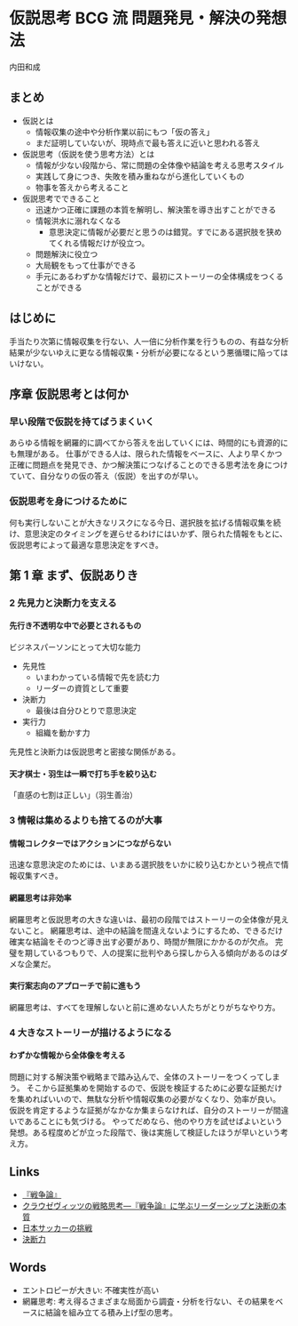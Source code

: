 # 仮説思考 BCG 流 問題発見・解決の発想法
内田和成

## まとめ
- 仮説とは
    - 情報収集の途中や分析作業以前にもつ「仮の答え」
    - まだ証明していないが、現時点で最も答えに近いと思われる答え
- 仮説思考（仮説を使う思考方法）とは
    - 情報が少ない段階から、常に問題の全体像や結論を考える思考スタイル
    - 実践して身につき、失敗を積み重ねながら進化していくもの
    - 物事を答えから考えること
- 仮説思考でできること
    - 迅速かつ正確に課題の本質を解明し、解決策を導き出すことができる
    - 情報洪水に溺れなくなる
        - 意思決定に情報が必要だと思うのは錯覚。すでにある選択肢を狭めてくれる情報だけが役立つ。
    - 問題解決に役立つ
    - 大局観をもって仕事ができる
    - 手元にあるわずかな情報だけで、最初にストーリーの全体構成をつくることができる

## はじめに
手当たり次第に情報収集を行ない、人一倍に分析作業を行うものの、有益な分析結果が少ないゆえに更なる情報収集・分析が必要になるという悪循環に陥ってはいけない。

## 序章 仮説思考とは何か
### 早い段階で仮説を持てばうまくいく
あらゆる情報を網羅的に調べてから答えを出していくには、時間的にも資源的にも無理がある。
仕事ができる人は、限られた情報をベースに、人より早くかつ正確に問題点を発見でき、かつ解決策につなげることのできる思考法を身につけていて、自分なりの仮の答え（仮説）を出すのが早い。

### 仮説思考を身につけるために
何も実行しないことが大きなリスクになる今日、選択肢を拡げる情報収集を続け、意思決定のタイミングを遅らせるわけにはいかず、限られた情報をもとに、仮説思考によって最適な意思決定をすべき。

## 第 1 章 まず、仮説ありき
### 2 先見力と決断力を支える
#### 先行き不透明な中で必要とされるもの
ビジネスパーソンにとって大切な能力
- 先見性
    - いまわかっている情報で先を読む力
    - リーダーの資質として重要
- 決断力
    - 最後は自分ひとりで意思決定
- 実行力
    - 組織を動かす力

先見性と決断力は仮説思考と密接な関係がある。

#### 天才棋士・羽生は一瞬で打ち手を絞り込む
「直感の七割は正しい」（羽生善治）

### 3 情報は集めるよりも捨てるのが大事

#### 情報コレクターではアクションにつながらない
迅速な意思決定のためには、いまある選択肢をいかに絞り込むかという視点で情報収集すべき。

#### 網羅思考は非効率
網羅思考と仮説思考の大きな違いは、最初の段階ではストーリーの全体像が見えないこと。
網羅思考は、途中の結論を間違えないようにするため、できるだけ確実な結論をそのつど導き出す必要があり、時間が無限にかかるのが欠点。
完璧を期しているつもりで、人の提案に批判やあら探しから入る傾向があるのはダメな企業だ。

#### 実行案志向のアプローチで前に進もう
網羅思考は、すべてを理解しないと前に進めない人たちがとりがちなやり方。

### 4 大きなストーリーが描けるようになる
#### わずかな情報から全体像を考える
問題に対する解決策や戦略まで踏み込んで、全体のストーリーをつくってしまう。
そこから証拠集めを開始するので、仮説を検証するために必要な証拠だけを集めればいいので、無駄な分析や情報収集の必要がなくなり、効率が良い。
仮説を肯定するような証拠がなかなか集まらなければ、自分のストーリーが間違いであることにも気づける。
やってだめなら、他のやり方を試せばよいという発想。ある程度めどが立った段階で、後は実施して検証したほうが早いという考え方。

## Links
- [『戦争論』](https://www.amazon.co.jp/%E6%88%A6%E4%BA%89%E8%AB%96%E3%80%88%E4%B8%8A%E3%80%89-%E4%B8%AD%E5%85%AC%E6%96%87%E5%BA%AB-%E3%82%AB%E3%83%BC%E3%83%AB%E3%83%BB%E3%83%95%E3%82%A9%E3%83%B3-%E3%82%AF%E3%83%A9%E3%82%A6%E3%82%BC%E3%83%B4%E3%82%A3%E3%83%83%E3%83%84/dp/4122039398)
- [クラウゼヴィッツの戦略思考―『戦争論』に学ぶリーダーシップと決断の本質](https://www.amazon.co.jp/%E3%82%AF%E3%83%A9%E3%82%A6%E3%82%BC%E3%83%B4%E3%82%A3%E3%83%83%E3%83%84%E3%81%AE%E6%88%A6%E7%95%A5%E6%80%9D%E8%80%83%E2%80%95%E3%80%8E%E6%88%A6%E4%BA%89%E8%AB%96%E3%80%8F%E3%81%AB%E5%AD%A6%E3%81%B6%E3%83%AA%E3%83%BC%E3%83%80%E3%83%BC%E3%82%B7%E3%83%83%E3%83%97%E3%81%A8%E6%B1%BA%E6%96%AD%E3%81%AE%E6%9C%AC%E8%B3%AA-%E3%83%86%E3%82%A3%E3%83%BC%E3%83%8F%E3%83%BB%E3%83%95%E3%82%A9%E3%83%B3-%E3%82%AE%E3%83%BC%E3%83%84%E3%82%A3%E3%83%BC/dp/4478374023)
- [日本サッカーの挑戦](https://www.amazon.co.jp/%E6%97%A5%E6%9C%AC%E3%82%B5%E3%83%83%E3%82%AB%E3%83%BC%E3%81%AE%E6%8C%91%E6%88%A6-%E3%83%8F%E3%83%B3%E3%82%B9-%E3%82%AA%E3%83%95%E3%83%88/dp/4062063638)
- [決断力](https://www.amazon.co.jp/%E6%B1%BA%E6%96%AD%E5%8A%9B-%E8%A7%92%E5%B7%9Done%E3%83%86%E3%83%BC%E3%83%9E21-%E7%BE%BD%E7%94%9F-%E5%96%84%E6%B2%BB/dp/4047100080)

## Words
- エントロピーが大きい: 不確実性が高い
- 網羅思考: 考え得るさまざまな局面から調査・分析を行ない、その結果をベースに結論を組み立てる積み上げ型の思考。
